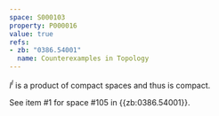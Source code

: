 ```yaml
---
space: S000103
property: P000016
value: true
refs:
- zb: "0386.54001"
  name: Counterexamples in Topology
---
```


$I^I$ is a product of compact spaces and thus is compact.

See item #1 for space #105 in {{zb:0386.54001}}.

